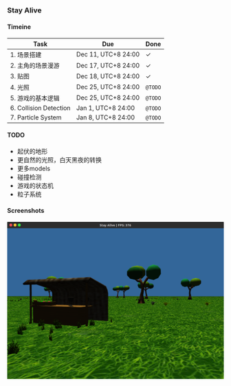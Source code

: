 ### Stay Alive

#### Timeine  

| Task | Due | Done |
| --- | --- | --- |
| 1. 场景搭建 | Dec 11, UTC+8 24:00 | ✓ |  
| 2. 主角的场景漫游 | Dec 17, UTC+8 24:00 | ✓ |  
| 3. 贴图 | Dec 18, UTC+8 24:00 | ✓ |  
| 4. 光照 | Dec 25, UTC+8 24:00 | `@TODO` |  
| 5. 游戏的基本逻辑 | Dec 25, UTC+8 24:00 | `@TODO` |  
| 6. Collision Detection | Jan 1, UTC+8 24:00 | `@TODO` |  
| 7. Particle System | Jan 8, UTC+8 24:00 | `@TODO` |  

#### TODO

* 起伏的地形  
* 更自然的光照，白天黑夜的转换  
* 更多models  
* 碰撞检测  
* 游戏的状态机   
* 粒子系统  

#### Screenshots
![screenshot1](https://github.com/Stay-Alive/Stay-Alive/blob/master/screenshots/screenshot1.png)
